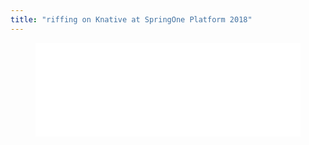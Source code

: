 ```yaml
---
title: "riffing on Knative at SpringOne Platform 2018"
---
```


<figure class="video-container">
  <iframe src="//www.youtube.com/embed/eZ4dKU0tZEk" frameborder="0" allowfullscreen width="100%"></iframe>
</figure>